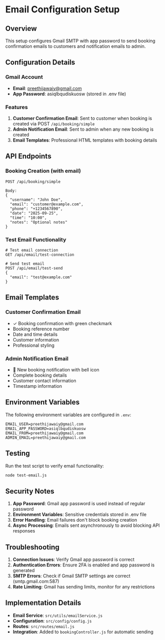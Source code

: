 # Email Configuration Setup

## Overview
This setup configures Gmail SMTP with app password to send booking confirmation emails to customers and notification emails to admin.

## Configuration Details

### Gmail Account
- **Email**: preethijawaiy@gmail.com
- **App Password**: asiqlbqudiskuosw (stored in .env file)

### Features
1. **Customer Confirmation Email**: Sent to customer when booking is created via POST `/api/booking/simple`
2. **Admin Notification Email**: Sent to admin when any new booking is created
3. **Email Templates**: Professional HTML templates with booking details

## API Endpoints

### Booking Creation (with email)
```
POST /api/booking/simple

Body:
{
  "username": "John Doe",
  "email": "customer@example.com",
  "phone": "+1234567890",
  "date": "2025-09-25",
  "time": "10:00",
  "notes": "Optional notes"
}
```

### Test Email Functionality
```
# Test email connection
GET /api/email/test-connection

# Send test email
POST /api/email/test-send
{
  "email": "test@example.com"
}
```

## Email Templates

### Customer Confirmation Email
- ✓ Booking confirmation with green checkmark
- Booking reference number
- Date and time details
- Customer information
- Professional styling

### Admin Notification Email
- 🔔 New booking notification with bell icon
- Complete booking details
- Customer contact information
- Timestamp information

## Environment Variables

The following environment variables are configured in `.env`:

```env
EMAIL_USER=preethijawaiy@gmail.com
EMAIL_APP_PASSWORD=asiqlbqudiskuosw
EMAIL_FROM=preethijawaiy@gmail.com
ADMIN_EMAIL=preethijawaiy@gmail.com
```

## Testing

Run the test script to verify email functionality:

```bash
node test-email.js
```

## Security Notes

1. **App Password**: Gmail app password is used instead of regular password
2. **Environment Variables**: Sensitive credentials stored in .env file
3. **Error Handling**: Email failures don't block booking creation
4. **Async Processing**: Emails sent asynchronously to avoid blocking API responses

## Troubleshooting

1. **Connection Issues**: Verify Gmail app password is correct
2. **Authentication Errors**: Ensure 2FA is enabled and app password is generated
3. **SMTP Errors**: Check if Gmail SMTP settings are correct (smtp.gmail.com:587)
4. **Rate Limiting**: Gmail has sending limits, monitor for any restrictions

## Implementation Details

- **Email Service**: `src/utils/emailService.js`
- **Configuration**: `src/config/config.js`
- **Routes**: `src/routes/email.js`
- **Integration**: Added to `bookingController.js` for automatic sending